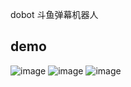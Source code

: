 dobot
斗鱼弹幕机器人

## demo
![image](https://github.com/alexayan/dobot/raw/master/images/login.jpg)
![image](https://github.com/alexayan/dobot/raw/master/images/register.jpg)
![image](https://github.com/alexayan/dobot/raw/master/images/commands.jpg)